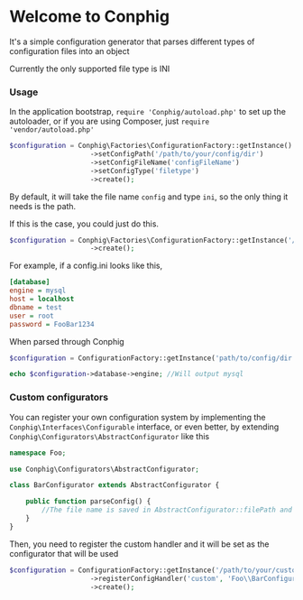 # Welcome to Conphig

It's a simple configuration generator that parses different types of configuration files into an object

Currently the only supported file type is INI

### Usage

In the application bootstrap, `require 'Conphig/autoload.php'` to set up the autoloader, or if you are using Composer, just 
`require 'vendor/autoload.php'`

```php
$configuration = Conphig\Factories\ConfigurationFactory::getInstance()
					->setConfigPath('/path/to/your/config/dir')
					->setConfigFileName('configFileName')
					->setConfigType('filetype')
					->create();
```

By default, it will take the file name `config` and type `ini`, so the only thing it needs is the path.

If this is the case, you could just do this.

```php
$configuration = Conphig\Factories\ConfigurationFactory::getInstance('/path/to/config/dir')
					->create();
```

For example, if a config.ini looks like this,

```ini
[database]
engine = mysql
host = localhost
dbname = test
user = root
password = FooBar1234
```

When parsed through Conphig

```php
$configuration = ConfigurationFactory::getInstance('path/to/config/dir')->create();

echo $configuration->database->engine; //Will output mysql
```

### Custom configurators

You can register your own configuration system by implementing the `Conphig\Interfaces\Configurable` interface,
or even better, by extending `Conphig\Configurators\AbstractConfigurator` like this

```php
namespace Foo;

use Conphig\Configurators\AbstractConfigurator;

class BarConfigurator extends AbstractConfigurator {

	public function parseConfig() {
		//The file name is saved in AbstractConfigurator::filePath and can be used here to write your own logic to parse the file.
	}
}
```

Then, you need to register the custom handler and it will be set as the configurator that will be used

```php
$configuration = ConfigurationFactory::getInstance('/path/to/your/custom/config/dir')
					->registerConfigHandler('custom', 'Foo\\BarConfigurator')
					->create();
```